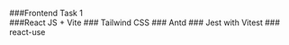 ###Frontend Task 1  
###React JS + Vite ### Tailwind CSS ### Antd ### Jest with Vitest ### react-use
